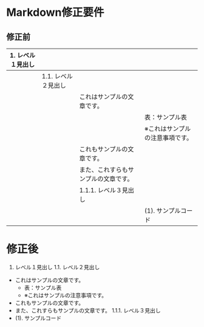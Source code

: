 # Markdown修正要件

## 修正前

| 1. レベル１見出し |  |  |  |
| --- | --- | --- | --- |
|  | 1.1. レベル２見出し |  |  |
|  |  | これはサンプルの文章です。 |  |
|  |  |  | 表：サンプル表 |
|  |  |  | ※これはサンプルの注意事項です。 |
|  |  | これもサンプルの文章です。 |  |
|  |  | また、これすらもサンプルの文章です。 |  |
|  |  | 1.1.1. レベル３見出し |  |
|  |  |  | (1). サンプルコード |

# 修正後

1. レベル１見出し
1.1. レベル２見出し
- これはサンプルの文章です。
  - 表：サンプル表
  - ※これはサンプルの注意事項です。
- これもサンプルの文章です。
- また、これすらもサンプルの文章です。
1.1.1. レベル３見出し
- (1). サンプルコード